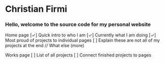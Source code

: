 

# Christian Firmi

### Hello, welcome to the source code for my personal website

Home page 
    [✓] Quick intro to who I am
    [✓] Currently what I am doing
    [✓] Most proud of projects to individual pages
    [  ] Explain these are not all of my projects at the end // What else (more)

Works page
    [  ] List of all projects
    [  ] Connect finished projects to pages
